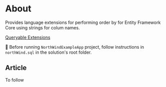 # About

Provides language extensions for performing order by for Entity Framework Core using strings for colum names.

[Queryable Extensions](EntityFrameworkLibrary/QueryableExtensions.cs)

:stop_sign: Before running `NorthWindExampleApp` project, follow instructions in `northWind.sql` in the solution's root folder.

## Article

To follow